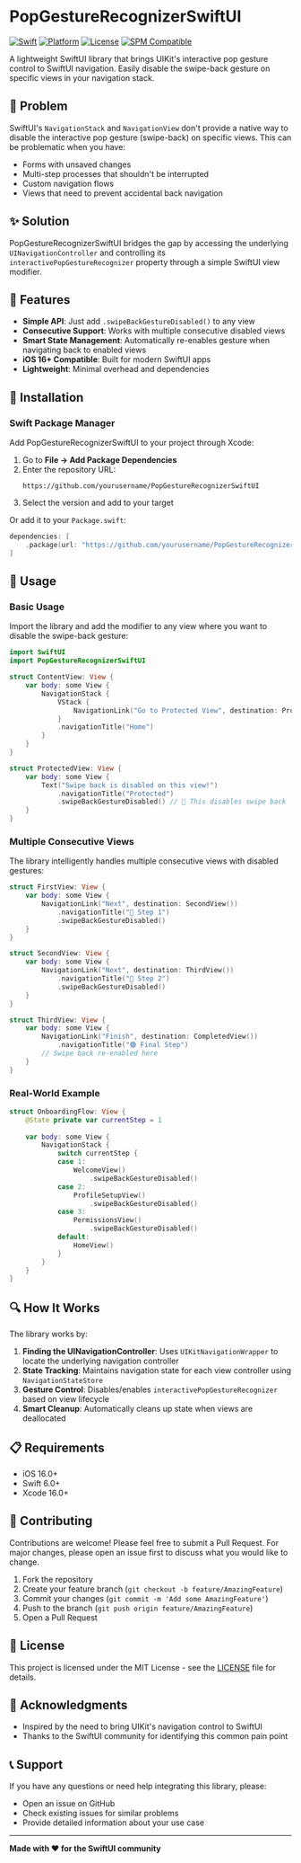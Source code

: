 # PopGestureRecognizerSwiftUI

[![Swift](https://img.shields.io/badge/Swift-6.0-orange.svg)](https://swift.org)
[![Platform](https://img.shields.io/badge/Platform-iOS%2016.0+-lightgrey.svg)](https://developer.apple.com/ios/)
[![License](https://img.shields.io/badge/License-MIT-blue.svg)](LICENSE)
[![SPM Compatible](https://img.shields.io/badge/SPM-Compatible-brightgreen.svg)](https://swift.org/package-manager)

A lightweight SwiftUI library that brings UIKit's interactive pop gesture control to SwiftUI navigation. Easily disable the swipe-back gesture on specific views in your navigation stack.

## 🎯 Problem

SwiftUI's `NavigationStack` and `NavigationView` don't provide a native way to disable the interactive pop gesture (swipe-back) on specific views. This can be problematic when you have:

- Forms with unsaved changes
- Multi-step processes that shouldn't be interrupted
- Custom navigation flows
- Views that need to prevent accidental back navigation

## ✨ Solution

PopGestureRecognizerSwiftUI bridges the gap by accessing the underlying `UINavigationController` and controlling its `interactivePopGestureRecognizer` property through a simple SwiftUI view modifier.

## 📱 Features

- **Simple API**: Just add `.swipeBackGestureDisabled()` to any view
- **Consecutive Support**: Works with multiple consecutive disabled views
- **Smart State Management**: Automatically re-enables gesture when navigating back to enabled views
- **iOS 16+ Compatible**: Built for modern SwiftUI apps
- **Lightweight**: Minimal overhead and dependencies

## 🚀 Installation

### Swift Package Manager

Add PopGestureRecognizerSwiftUI to your project through Xcode:

1. Go to **File → Add Package Dependencies**
2. Enter the repository URL:
   ```
   https://github.com/yourusername/PopGestureRecognizerSwiftUI
   ```
3. Select the version and add to your target

Or add it to your `Package.swift`:

```swift
dependencies: [
    .package(url: "https://github.com/yourusername/PopGestureRecognizerSwiftUI", from: "1.0.0")
]
```

## 📖 Usage

### Basic Usage

Import the library and add the modifier to any view where you want to disable the swipe-back gesture:

```swift
import SwiftUI
import PopGestureRecognizerSwiftUI

struct ContentView: View {
    var body: some View {
        NavigationStack {
            VStack {
                NavigationLink("Go to Protected View", destination: ProtectedView())
            }
            .navigationTitle("Home")
        }
    }
}

struct ProtectedView: View {
    var body: some View {
        Text("Swipe back is disabled on this view!")
            .navigationTitle("Protected")
            .swipeBackGestureDisabled() // 🎯 This disables swipe back
    }
}
```

### Multiple Consecutive Views

The library intelligently handles multiple consecutive views with disabled gestures:

```swift
struct FirstView: View {
    var body: some View {
        NavigationLink("Next", destination: SecondView())
            .navigationTitle("🔴 Step 1")
            .swipeBackGestureDisabled()
    }
}

struct SecondView: View {
    var body: some View {
        NavigationLink("Next", destination: ThirdView())
            .navigationTitle("🔴 Step 2") 
            .swipeBackGestureDisabled()
    }
}

struct ThirdView: View {
    var body: some View {
        NavigationLink("Finish", destination: CompletedView())
            .navigationTitle("🟢 Final Step")
        // Swipe back re-enabled here
    }
}
```

### Real-World Example

```swift
struct OnboardingFlow: View {
    @State private var currentStep = 1
    
    var body: some View {
        NavigationStack {
            switch currentStep {
            case 1:
                WelcomeView()
                    .swipeBackGestureDisabled()
            case 2:
                ProfileSetupView()
                    .swipeBackGestureDisabled()
            case 3:
                PermissionsView()
                    .swipeBackGestureDisabled()
            default:
                HomeView()
            }
        }
    }
}
```

## 🔍 How It Works

The library works by:

1. **Finding the UINavigationController**: Uses `UIKitNavigationWrapper` to locate the underlying navigation controller
2. **State Tracking**: Maintains navigation state for each view controller using `NavigationStateStore`
3. **Gesture Control**: Disables/enables `interactivePopGestureRecognizer` based on view lifecycle
4. **Smart Cleanup**: Automatically cleans up state when views are deallocated

## 📋 Requirements

- iOS 16.0+
- Swift 6.0+
- Xcode 16.0+

## 🤝 Contributing

Contributions are welcome! Please feel free to submit a Pull Request. For major changes, please open an issue first to discuss what you would like to change.

1. Fork the repository
2. Create your feature branch (`git checkout -b feature/AmazingFeature`)
3. Commit your changes (`git commit -m 'Add some AmazingFeature'`)
4. Push to the branch (`git push origin feature/AmazingFeature`)
5. Open a Pull Request

## 📄 License

This project is licensed under the MIT License - see the [LICENSE](LICENSE) file for details.

## 🙏 Acknowledgments

- Inspired by the need to bring UIKit's navigation control to SwiftUI
- Thanks to the SwiftUI community for identifying this common pain point

## 📞 Support

If you have any questions or need help integrating this library, please:

- Open an issue on GitHub
- Check existing issues for similar problems
- Provide detailed information about your use case

---

**Made with ❤️ for the SwiftUI community**